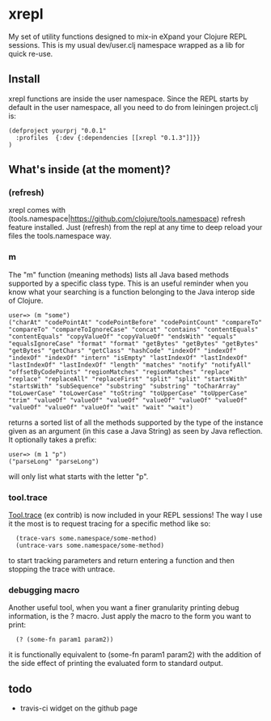 # xrepl

My set of utility functions designed to mix-in eXpand your Clojure REPL sessions. This is my usual dev/user.clj namespace wrapped as a lib for quick re-use.

## Install

xrepl functions are inside the user namespace. Since the REPL starts by default in the user namespace, all you need to do from leiningen project.clj is:

    (defproject yourprj "0.0.1"
      :profiles  {:dev {:dependencies [[xrepl "0.1.3"]]}}
    )

## What's inside (at the moment)?

### (refresh)

xrepl comes with (tools.namespace|https://github.com/clojure/tools.namespace) refresh feature installed. Just (refresh) from the repl at any time to deep reload your files the tools.namespace way.

### m

The "m" function (meaning methods) lists all Java based methods supported by a specific class type. This is an useful reminder when you know what your searching is a function belonging to the Java interop side of Clojure.

    user=> (m "some")
    ("charAt" "codePointAt" "codePointBefore" "codePointCount" "compareTo" "compareTo" "compareToIgnoreCase" "concat" "contains" "contentEquals" "contentEquals" "copyValueOf" "copyValueOf" "endsWith" "equals" "equalsIgnoreCase" "format" "format" "getBytes" "getBytes" "getBytes" "getBytes" "getChars" "getClass" "hashCode" "indexOf" "indexOf" "indexOf" "indexOf" "intern" "isEmpty" "lastIndexOf" "lastIndexOf" "lastIndexOf" "lastIndexOf" "length" "matches" "notify" "notifyAll" "offsetByCodePoints" "regionMatches" "regionMatches" "replace" "replace" "replaceAll" "replaceFirst" "split" "split" "startsWith" "startsWith" "subSequence" "substring" "substring" "toCharArray" "toLowerCase" "toLowerCase" "toString" "toUpperCase" "toUpperCase" "trim" "valueOf" "valueOf" "valueOf" "valueOf" "valueOf" "valueOf" "valueOf" "valueOf" "valueOf" "wait" "wait" "wait")

returns a sorted list of all the methods supported by the type of the instance given as an argument (in this case a Java String) as seen by Java reflection. It optionally takes a prefix:

    user=> (m 1 "p")
    ("parseLong" "parseLong")

will only list what starts with the letter "p".

### tool.trace

[Tool.trace](https://github.com/clojure/tools.trace) (ex contrib) is now included in your REPL sessions! The way I use it the most is to request tracing for a specific method like so:

      (trace-vars some.namespace/some-method)
      (untrace-vars some.namespace/some-method)

to start tracking parameters and return entering a function and then stopping the trace with untrace.

### debugging macro

Another useful tool, when you want a finer granularity printing debug information, is the ? macro. Just apply the macro to the form you want to print:

      (? (some-fn param1 param2))

it is functionally equivalent to (some-fn param1 param2) with the addition of the side effect of printing the evaluated form to standard output.

## todo

* travis-ci widget on the github page
